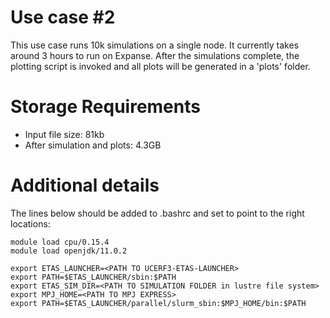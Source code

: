 # Use case #2

This use case runs 10k simulations on a single node. It currently takes around 3 hours to run on Expanse. After the simulations complete, the plotting script is invoked and all plots will be generated in a 'plots' folder.

# Storage Requirements

* Input file size: 81kb
* After simulation and plots: 4.3GB

# Additional details

The lines below should be added to .bashrc and set to point to the right locations:

```
module load cpu/0.15.4
module load openjdk/11.0.2

export ETAS_LAUNCHER=<PATH TO UCERF3-ETAS-LAUNCHER>
export PATH=$ETAS_LAUNCHER/sbin:$PATH
export ETAS_SIM_DIR=<PATH TO SIMULATION FOLDER in lustre file system>
export MPJ_HOME=<PATH TO MPJ EXPRESS>
export PATH=$ETAS_LAUNCHER/parallel/slurm_sbin:$MPJ_HOME/bin:$PATH
```